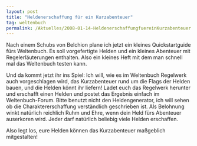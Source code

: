 ```yaml
---
layout: post
title: "Heldenerschaffung für ein Kurzabenteuer"
tag: weltenbuch
permalink: /Aktuelles/2008-01-14-HeldenerschaffungfuereinKurzabenteuer
---
```


Nach einem Schubs von Belchion plane ich jetzt ein kleines Quickstartguide fürs Weltenbuch. Es soll vorgefertigte Helden und ein kleines Abenteuer mit Regelerläuterungen enthalten. Also ein kleines Heft mit dem man schnell mal das Weltenbuch testen kann.

Und da kommt jetzt ihr ins Spiel: Ich will, wie es im Weltenbuch Regelwerk auch vorgeschlagen wird, das Kurzabenteuer rund um die Flags der Helden bauen, und die Helden könnt ihr liefern! Ladet euch das Regelwerk herunter und erschafft einen Helden und postet das Ergebnis einfach im Weltenbuch-Forum. Bitte benutzt nicht den Heldengenerator, ich will sehen ob die Charaktererschaffung verständlich geschrieben ist. Als Belohnung winkt natürlich reichlich Ruhm und Ehre, wenn dein Held fürs Abenteuer auserkoren wird. Jeder darf natürlich beliebig viele Helden erschaffen.

Also legt los, eure Helden können das Kurzabenteuer maßgeblich mitgestalten!


